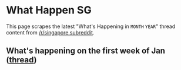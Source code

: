 # What Happen SG

This page scrapes the latest "What's Happening in `MONTH` `YEAR`" thread content from [/r/singapore subreddit](https://www.reddit.com/r/singapore/).

<!-- START HAPPENING -->
## What's happening on the first week of Jan ([thread](https://i.redd.it/r24d21ghnt681.jpg))


<!-- END HAPPENING -->